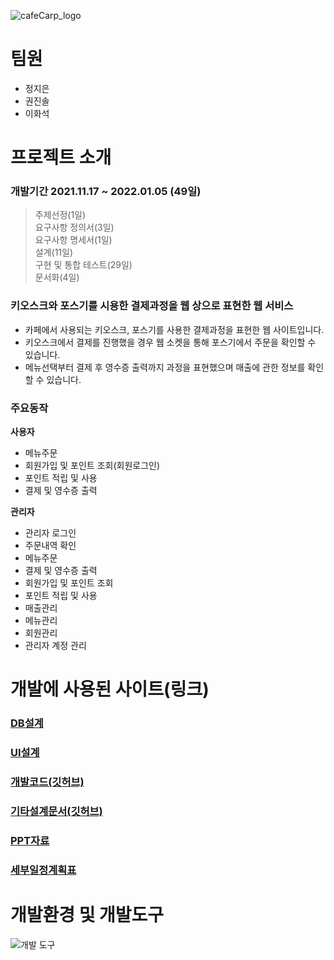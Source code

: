 ![cafeCarp_logo](https://user-images.githubusercontent.com/88276563/147342749-c69828ff-55d0-4282-813c-1377ad6fb198.png)


# 팀원
- 정지은
- 권진솔
- 이화석

# 프로젝트 소개

### 개발기간 2021.11.17 ~ 2022.01.05 (49일)
> 주제선정(1일)<br>
> 요구사항 정의서(3일)<br>
> 요구사항 명세서(1일)<br>
> 설계(11일)<br>
> 구현 및 통합 테스트(29일)<br>
> 문서화(4일)

### 키오스크와 포스기를 시용한 결제과정을 웹 상으로 표현한 웹 서비스
- 카페에서 사용되는 키오스크, 포스기를 사용한 결제과정을 표현한 웹 사이트입니다.
- 키오스크에서 결제를 진행했을 경우 웹 소켓을 통해 포스기에서 주문을 확인할 수 있습니다.
- 메뉴선택부터 결제 후 영수증 출력까지 과정을 표현했으며 매출에 관한 정보를 확인할 수 있습니다.

### 주요동작
**사용자**
- 메뉴주문
- 회원가입 및 포인트 조회(회원로그인)
- 포인트 적립 및 사용
- 결제 및 영수증 출력

**관리자**
- 관리자 로그인
- 주문내역 확인
- 메뉴주문
- 결제 및 영수증 출력
- 회원가입 및 포인트 조회
- 포인트 적립 및 사용
- 매출관리
- 메뉴관리
- 회원관리
- 관리자 계정 관리

# 개발에 사용된 사이트(링크)
### [DB설계](https://www.erdcloud.com/d/aQX5XH6FSpQ5boebz)
### [UI설계](https://ovenapp.io/view/o6qhI0UDdZZMsPge61fidf2eYWlOeL7D/)
### [개발코드(깃허브)](https://github.com/JinSolKwon/cafeKiosk-code-)
### [기타설계문서(깃허브)](https://github.com/JinSolKwon/cafeKiosk)
### [PPT자료](https://docs.google.com/presentation/d/1m60jUVEyAs-txxOov3YFimo9plgDoz8XvBuDGzBPbYo/edit)
### [세부일정계획표](https://docs.google.com/spreadsheets/d/1QmlWY-MhG9CwIqt_5TTt8NeKvUeNJZz743VhFsjidyg/edit?usp=drive_web&ouid=101429968988774976735)

# 개발환경 및 개발도구
![개발 도구](https://user-images.githubusercontent.com/88276563/148174892-34d447ba-0edd-489a-908a-0b6bda2b6d15.png)



